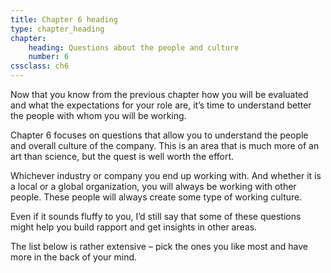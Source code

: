 ```yaml
---
title: Chapter 6 heading
type: chapter_heading
chapter:
    heading: Questions about the people and culture
    number: 6
cssclass: ch6
---
```

Now that you know from the previous chapter how you will be evaluated and what the expectations for your role are, it’s time to understand better the people with whom you will be working.

Chapter 6 focuses on questions that allow you to understand the people and overall culture of the company. This is an area that is much more of an art than science, but the quest is well worth the effort.

Whichever industry or company you end up working with. And whether it is a local or a global organization, you will always be working with other people. These people will always create some type of working culture.

Even if it sounds fluffy to you, I’d still say that some of these questions might help you build rapport and get insights in other areas.

The list below is rather extensive – pick the ones you like most and have more in the back of your mind.